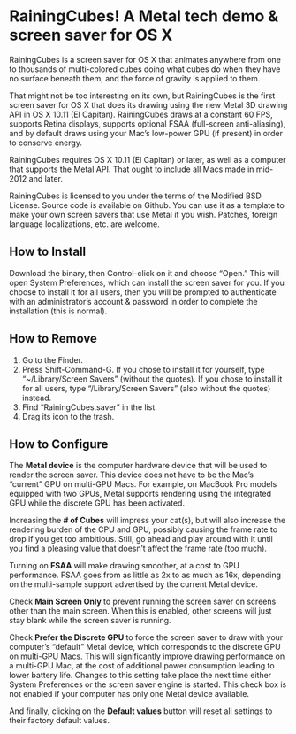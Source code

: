 # RainingCubes! A Metal tech demo & screen saver for OS X

RainingCubes is a screen saver for OS X that animates anywhere from one to thousands of multi-colored cubes doing what cubes do when they have no surface beneath them, and the force of gravity is applied to them.

That might not be too interesting on its own, but RainingCubes is the first screen saver for OS X that does its drawing using the new Metal 3D drawing API in OS X 10.11 (El Capitan). RainingCubes draws at a constant 60 FPS, supports Retina displays, supports optional FSAA (full-screen anti-aliasing), and by default draws using your Mac’s low-power GPU (if present) in order to conserve energy.

RainingCubes requires OS X 10.11 (El Capitan) or later, as well as a computer that supports the Metal API. That ought to include all Macs made in mid-2012 and later.

RainingCubes is licensed to you under the terms of the Modified BSD License. Source code is available on Github. You can use it as a template to make your own screen savers that use Metal if you wish. Patches, foreign language localizations, etc. are welcome.

## How to Install

Download the binary, then Control-click on it and choose “Open.” This will open System Preferences, which can install the screen saver for you. If you choose to install it for all users, then you will be prompted to authenticate with an administrator’s account & password in order to complete the installation (this is normal).

## How to Remove

1. Go to the Finder.
2. Press Shift-Command-G. If you chose to install it for yourself, type “~/Library/Screen Savers” (without the quotes). If you chose to install it for all users, type “/Library/Screen Savers” (also without the quotes) instead.
3. Find “RainingCubes.saver” in the list.
4. Drag its icon to the trash.

## How to Configure

The **Metal device** is the computer hardware device that will be used to render the screen saver. This device does not have to be the Mac’s “current” GPU on multi-GPU Macs. For example, on MacBook Pro models equipped with two GPUs, Metal supports rendering using the integrated GPU while the discrete GPU has been activated.

Increasing the **# of Cubes** will impress your cat(s), but will also increase the rendering burden of the CPU and GPU, possibly causing the frame rate to drop if you get too ambitious. Still, go ahead and play around with it until you find a pleasing value that doesn’t affect the frame rate (too much).

Turning on **FSAA** will make drawing smoother, at a cost to GPU performance. FSAA goes from as little as 2x to as much as 16x, depending on the multi-sample support advertised by the current Metal device.

Check **Main Screen Only** to prevent running the screen saver on screens other than the main screen. When this is enabled, other screens will just stay blank while the screen saver is running.

Check **Prefer the Discrete GPU** to force the screen saver to draw with your computer’s “default” Metal device, which corresponds to the discrete GPU on multi-GPU Macs. This will significantly improve drawing performance on a multi-GPU Mac, at the cost of additional power consumption leading to lower battery life. Changes to this setting take place the next time either System Preferences or the screen saver engine is started. This check box is not enabled if your computer has only one Metal device available.

And finally, clicking on the **Default values** button will reset all settings to their factory default values.